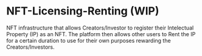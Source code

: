 
# NFT-Licensing-Renting (WIP)

NFT infrastructure that allows Creators/Investor to register their Intelectual Property (IP) as an NFT. The platform then allows other users to Rent the IP for a certain duration to use for their own purposes rewarding the Creators/Investors.
